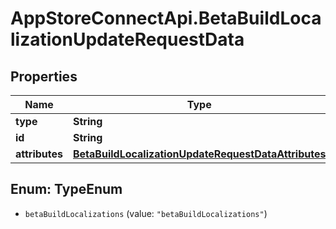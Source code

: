 # AppStoreConnectApi.BetaBuildLocalizationUpdateRequestData

## Properties

Name | Type | Description | Notes
------------ | ------------- | ------------- | -------------
**type** | **String** |  | 
**id** | **String** |  | 
**attributes** | [**BetaBuildLocalizationUpdateRequestDataAttributes**](BetaBuildLocalizationUpdateRequestDataAttributes.md) |  | [optional] 



## Enum: TypeEnum


* `betaBuildLocalizations` (value: `"betaBuildLocalizations"`)




